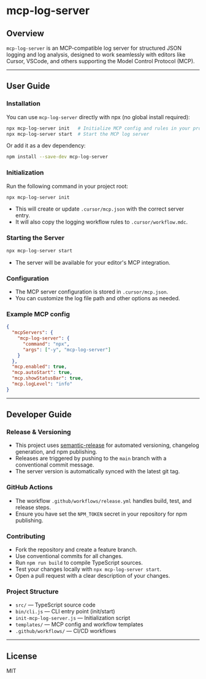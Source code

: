 # mcp-log-server

## Overview

`mcp-log-server` is an MCP-compatible log server for structured JSON logging and log analysis, designed to work seamlessly with editors like Cursor, VSCode, and others supporting the Model Control Protocol (MCP).

---

## User Guide

### Installation

You can use `mcp-log-server` directly with npx (no global install required):

```sh
npx mcp-log-server init   # Initialize MCP config and rules in your project
npx mcp-log-server start  # Start the MCP log server
```

Or add it as a dev dependency:

```sh
npm install --save-dev mcp-log-server
```

### Initialization

Run the following command in your project root:

```sh
npx mcp-log-server init
```

- This will create or update `.cursor/mcp.json` with the correct server entry.
- It will also copy the logging workflow rules to `.cursor/workflow.mdc`.

### Starting the Server

```sh
npx mcp-log-server start
```

- The server will be available for your editor's MCP integration.

### Configuration

- The MCP server configuration is stored in `.cursor/mcp.json`.
- You can customize the log file path and other options as needed.

### Example MCP config

```json
{
  "mcpServers": {
    "mcp-log-server": {
      "command": "npx",
      "args": ["-y", "mcp-log-server"]
    }
  },
  "mcp.enabled": true,
  "mcp.autoStart": true,
  "mcp.showStatusBar": true,
  "mcp.logLevel": "info"
}
```

---

## Developer Guide

### Release & Versioning

- This project uses [semantic-release](https://semantic-release.gitbook.io/semantic-release/) for automated versioning, changelog generation, and npm publishing.
- Releases are triggered by pushing to the `main` branch with a conventional commit message.
- The server version is automatically synced with the latest git tag.

### GitHub Actions

- The workflow `.github/workflows/release.yml` handles build, test, and release steps.
- Ensure you have set the `NPM_TOKEN` secret in your repository for npm publishing.

### Contributing

- Fork the repository and create a feature branch.
- Use conventional commits for all changes.
- Run `npm run build` to compile TypeScript sources.
- Test your changes locally with `npx mcp-log-server start`.
- Open a pull request with a clear description of your changes.

### Project Structure

- `src/` — TypeScript source code
- `bin/cli.js` — CLI entry point (init/start)
- `init-mcp-log-server.js` — Initialization script
- `templates/` — MCP config and workflow templates
- `.github/workflows/` — CI/CD workflows

---

## License

MIT
